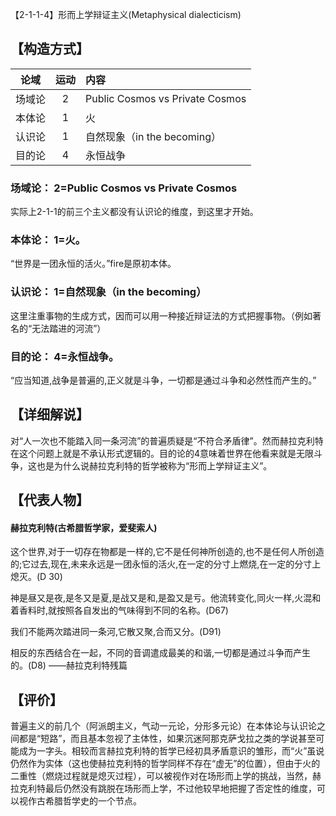 【2-1-1-4】形而上学辩证主义(Metaphysical dialecticism)

## 【构造方式】
|  论域  | 运动 | 内容                   |
| :----: | :--: | :--------------------- |
| 场域论 |  2   |Public Cosmos vs Private Cosmos |
| 本体论 |  1   |火 |
| 认识论 |   1  |自然现象（in the becoming） |
| 目的论 |  4   |永恒战争 |

### 场域论： 2=Public Cosmos vs Private Cosmos
实际上2-1-1的前三个主义都没有认识论的维度，到这里才开始。
### 本体论： 1=火。
“世界是一团永恒的活火。”fire是原初本体。
### 认识论： 1=自然现象（in the becoming）
这里注重事物的生成方式，因而可以用一种接近辩证法的方式把握事物。（例如著名的“无法踏进的河流”）
### 目的论： 4=永恒战争。
“应当知道,战争是普遍的,正义就是斗争，一切都是通过斗争和必然性而产生的。”
## 【详细解说】
对“人一次也不能踏入同一条河流”的普遍质疑是“不符合矛盾律”。然而赫拉克利特在这个问题上就是不承认形式逻辑的。目的论的4意味着世界在他看来就是无限斗争，这也是为什么说赫拉克利特的哲学被称为“形而上学辩证主义”。
## 【代表人物】
#### 赫拉克利特(古希腊哲学家，爱斐索人)
这个世界,对于一切存在物都是一样的,它不是任何神所创造的,也不是任何人所创造的;它过去,现在,未来永远是一团永恒的活火,在一定的分寸上燃烧,在一定的分寸上熄灭。(D 30) 

神是昼又是夜,是冬又是夏,是战又是和,是盈又是亏。他流转变化,同火一样,火混和着香料时,就按照各自发出的气味得到不同的名称。(D67)

我们不能两次踏进同一条河,它散又聚,合而又分。(D91)

相反的东西结合在一起，不同的音调遣成最美的和谐,一切都是通过斗争而产生的。(D8)
——赫拉克利特残篇
## 【评价】
普遍主义的前几个（阿派朗主义，气动一元论，分形多元论）在本体论与认识论之间都是“短路”，而且基本忽视了主体性，如果沉迷阿那克萨戈拉之类的学说甚至可能成为一字头。相较而言赫拉克利特的哲学已经初具矛盾意识的雏形，而“火”虽说仍然作为实体（这也使赫拉克利特的哲学同样不存在“虚无”的位置），但由于火的二重性（燃烧过程就是熄灭过程），可以被视作对在场形而上学的挑战，当然，赫拉克利特最后仍然没有跳脱在场形而上学，不过他较早地把握了否定性的维度，可以视作古希腊哲学史的一个节点。

